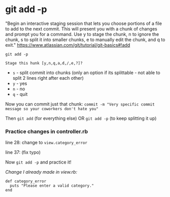 # git add -p

"Begin an interactive staging session that lets you choose portions of a file to add to the next commit. This will present you with a chunk of changes and prompt you for a command. Use y to stage the chunk, n to ignore the chunk, s to split it into smaller chunks, e to manually edit the chunk, and q to exit." https://www.atlassian.com/git/tutorial/git-basics#!add

``git add -p``

``Stage this hunk [y,n,q,a,d,/,e,?]? ``

* `s` - split commit into chunks (only an option if its splittable - not able to split 2 lines right after each other)
* `y` - yes
* `n` - no
* `q` - quit

Now you can commit just that chunk: `commit -m "Very specific commit message so your coworkers don't hate you"`

Then `git add` (for everything else) OR `git add -p` (to keep splitting it up)






### **Practice changes in controller.rb**

line 28: change to `view.category_error`

line 37: (fix typo)

Now `git add -p` and practice it!

*Change I already made in view.rb:*

```
def category_error
  puts "Please enter a valid category." 
end
```